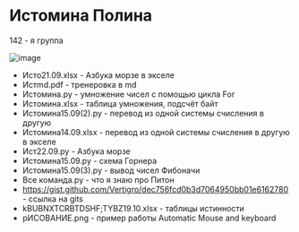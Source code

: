 # Истомина Полина
142 - я группа 

![image](https://user-images.githubusercontent.com/114555035/192938390-865cfa8a-a79f-49b9-8593-b8bee6a7e57a.png)

- Исто21.09.xlsx - Азбука морзе в экселе
- Истmd.pdf - тренеровка в md
- Истомина.py - умножение чисел с помощью цикла For
- Истомина.xlsx - таблица умножения, подсчёт байт
- Истомина15.09(2).py - перевод из одной системы счисления в другую 
- Истомина14.09.xlsx - перевод из одной системы счисления в другую в экселе 
- Ист22.09.py - Азбука морзе 
- Истомина15.09.py - схема Горнера
- Истомина15.09(3).py - вывод чисел Фибоначи
- Все команда.py - что я знаю про Питон
- https://gist.github.com/Vertigro/dec756fcd0b3d7064950bb01e6162780 - ссылка на gits
- kBUBNXTCRBTDSHF;TYBZ19.10.xlsx - таблицы истинности 
- рИСОВАНИЕ.png - пример работы Automatic Mouse and keyboard
